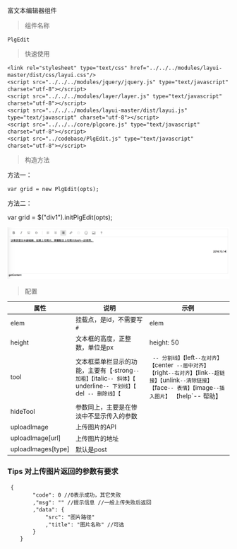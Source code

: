 富文本编辑器组件

> 组件名称

```
PlgEdit
```

> 快速使用

```
<link rel="stylesheet" type="text/css" href="../../../modules/layui-master/dist/css/layui.css"/>
<script src="../../../modules/jquery/jquery.js" type="text/javascript" charset="utf-8"></script>
<script src="../../../modules/layer/layer.js" type="text/javascript" charset="utf-8"></script>
<script src="../../../modules/layui-master/dist/layui.js" type="text/javascript" charset="utf-8"></script>
<script src="../../../core/plgcore.js" type="text/javascript" charset="utf-8"></script>
<script src="../codebase/PlgEdit.js" type="text/javascript" charset="utf-8"></script>
```

> 构造方法

方法一：

```
var grid = new PlgEdit(opts);
```

方法二：

var grid = $("div1").initPlgEdit(opts);

![img](/assets/edit.png)

> 配置

| 属性               | 说明                                                         | 示例                         |
| ------------------ | ------------------------------------------------------------ | ---------------------------- |
| elem               | 挂载点，是id，不需要写`#`                                    | elem                         |
| height             | 文本框的高度，正整数，单位是px                               | height: 50                   |
| tool               | 文本框菜单栏显示的功能，主要有【·strong`-- 加粗】【`italic`-- 斜体】【 `underline`-- 下划线】【 `del` -- 删除线】【`|` -- 分割线】【`left`--左对齐】【`center` --居中对齐】【`right`--右对齐】【`link`--超链接】【`unlink`--清除链接】【`face`-- 表情】【`image`--插入图片】 【`help`-- 帮助】 | 是一个数组，默认这些都会显示 |
| hideTool           | 参数同上，主要是在惨淡中不显示传入的参数                     |                              |
| uploadImage        | 上传图片的API                                                |                              |
| uploadImage[url]   | 上传图片的地址                                               |                              |
| uploadImages[type] | 默认是post                                                   |                              |

### Tips 对上传图片返回的参数有要求

```
 {
        "code": 0 //0表示成功，其它失败
        ,"msg": "" //提示信息 //一般上传失败后返回
        ,"data": {
            "src": "图片路径"
            ,"title": "图片名称" //可选
        }
    }
```